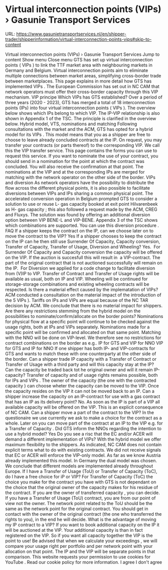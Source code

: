 # Virtual interconnection points (VIPs) › Gasunie Transport Services

URL: https://www.gasunietransportservices.nl/en/shipper-trader/shipperinformation/virtual-interconnection-points-vips#skip-to-content

Virtual interconnection points (VIPs) › Gasunie Transport Services
Jump to content
Show menu
Close menu
GTS
has set up virtual interconnection points (
VIPs
) to link the TTF market area with neighbouring markets in Germany and Belgium.
Virtual interconnection points aim to eliminate multiple connections between market areas, simplifying cross-border trade between marketplaces. This page explains in more detail how
GTS
has implemented
VIPs
.
The European Commission has set out in NC CAM that network operators must offer their cross-border
capacity
through this VIP mechanism.
VIP principe
Which
VIPs
has
GTS
established?
Over a period of three years (2020 - 2023),
GTS
has merged a total of 18 interconnection points (IPs) into four virtual interconnection points (
VIPs
). The overview below shows which IPs belong to which VIP. The IP-VIP relationship is also shown in Appendix 1 of the TSC.
The principle is clarified in the overview below.
Hybrid model, VTS, nominations and matching
Following consultations with the market and the ACM,
GTS
has opted for a hybrid model for its
VIPs
. This model means that you as a
shipper
are free to choose to leave already concluded contracts at the IP. On request, you may transfer your contracts (or parts thereof) to the corresponding VIP. We call this the VIP transfer service.
This page
contains the forms you can use to request this service.
If you want to nominate the use of your contract, you should send in a
nomination
for the point at which the contract was concluded. You will also receive the
confirmation
at that point. The nominations at the VIP and at the corresponding IPs are merged for matching with the
network operator
on the other side of the border.
VIPs
and diversion
As network operators have the possibility to distribute the flow across the different physical points, it is also possible to facilitate diversions between
VIPs
and IPs sharing a common physical point.
The accelerated conversion operation in Belgium prompted
GTS
to consider a solution to use or reuse L-
gas
capacity
booked at
exit point
Hilvarenbeek as H-
gas
capacity
; this also followed a request made by the ACM, CREG and Fluxys. The solution was found by offering an additional diversion option between VIP BENE-L and VIP-BENE.
Appendix 3 of the TSC shows which combinations are supported. You can use this
diversion procedure
.
FAQ
If a shipper keeps the contract on the IP, can we choose later on to move the contract to the VIP?
Yes
If a shipper chooses to keep the contract on the IP can he then still use Surrender Of Capacity, Capacity conversion, Transfer of Capacity, Transfer of Usage, Diversion and Wheeling?
Yes.  For Surrender Of
Capacity
and
Capacity
conversion the
capacity
will be offered on the VIP. If the auction is succesfull this will result in  a VIP-contract. The part of the original contract that is not auctioned successfully will remain on the IP.  For Diversion we applied for a code change to facilitate diversion from (V)IP to VIP. Transfer of Contract and Transfer of Usage rights will be available as usual, both on IP and VIP.
Wheeling
will be continued for storage-storage combinations and existing
wheeling
contracts will be respected.
Is there a material effect caused by the implematation of VIPs?
ACM conducted a consultation on the material impact of the introduction of the 5
VIPs
). Tariffs on IPs and
VIPs
are equal because of the NC TAR decision by ACM. We conclude that there is no material impact for shippers.
Are there any restrictions stemming from the hybrid model on the possibilities to nominate/confirm/allocate on the border points?
Nominations for physical flow at a specific point will continue to be checked against the usage rights, both at IPs and
VIPs
separately. Nominations made for a specific point will be confirmed and allocated on that same point. Matching with the
NNO
will be done on VIP-level. We therefore see no restrictions for contract combinations on the border as e.g..
IP for
GTS
and VIP for
NNO
VIP for
GTS
and IP for
NNO
If one
shipper
has both IP- and VIP-contracts for
GTS
and wants to match these with one counterparty at the other side of the border.
Can a shipper trade IP capacity with a Transfer of Contract or Transfer of Usage with a third party and will this capacity stay at the IP? Can the capacity be traded back tot he original owner and will it remain IP-capacity?
Transfer of
capacity
and of usage rights remains possible, both for IPs and
VIPs
. The owner of the
capacity
(the one with the
contracted capacity
) can choose wheter the
capacity
can be moved to the VIP. Once the
capacity
resides on the VIP it can not be moved back to an IP.
Can a shipper increase the capacity on an IP-contract for use with a gas contract that has an IP as its delivery point?
No. As soon as the IP is part of a VIP all
available capacity
will be offered on the VIP. This is an explicit consequence of NC CAM.
Can a shipper move a part of the contract to the VIP?
In the questionaire we use currently we ask to make a choice for the contract as a whole. Later on you can move part of the contract at an IP to the VIP e.g. for a Transfer of
Capacity
.
Did GTS inform the NNOs regarding the intention to use a hybrid model?
Yes
Do you see a risc that the EC and/or ACER will demand a different implementation of VIPs?
With the hybrid model we offer maximum flexibility to the shippers. As indicated, NC CAM does not contain explicit terms what to do with existing contracts. We did not receive signals that EC or ACER will enforce the VIP-only model. As far as we know Austria already implemented this model. In Germany the dual model was chosen. We conclude that different models are implemented already throughout Europe.
If I have a Transfer of Usage (ToU) or Transfer of Capacity (ToC), do I have a free choice for iP or VIP?
For Transfer of
Capacity
(ToC) the choice you make for the contract you have with
GTS
is not dependant on the choice that the original owner of the
capacity
makes for his residue of the contract. If you are the owner of transferred
capacity
, you can decide.
If you have a Transfer of Usage (ToU) contract, you are from our point of view not the owner. The network point related to the ToU should be the same as the network point for the original contract. You should get in contact with the owner of the original contract (the one who transferred the rights to you), in the end he will decide.
What is the advantage of moving my IP contract to a VIP?
If you want to book additional
capacity
on the IP it will be auctioned at the VIP. Your additional
capacity
is than in fact registered on the VIP. So if you want all
capacity
together the VIP is the point to use! Be advised that when we calculate your
exceedings
,
we will compare your usage right per
portfolio
and per network point with your allocation on that point. The IP and the VIP will be separate points in that comparison.
This website requests your permission to use cookies for
YouTube
. Read our
cookie policy
for more information.
I agree
I don't agree
